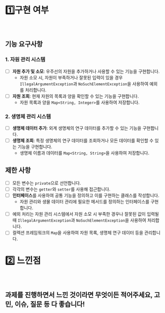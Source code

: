 # 1️⃣구현 여부

<br>

## 기능 요구사항
### 1. 자원 관리 시스템
- [ ] **자원 추가 및 소모**: 우주선의 자원을 추가하거나 사용할 수 있는 기능을 구현합니다.
  - 자원 소모 시, 자원이 부족하거나 잘못된 입력이 있을 경우 `IllegalArgumentException`과 `NoSuchElementException`을 사용하여 예외를 처리합니다.
- [ ] **자원 조회**: 현재 자원의 목록과 양을 확인할 수 있는 기능을 구현합니다.
  - 자원 목록과 양을 `Map<String, Integer>`를 사용하여 저장합니다.

### 2. 생명체 관리 시스템
- [ ] **생명체 데이터 추가**: 외계 생명체의 연구 데이터를 추가할 수 있는 기능을 구현합니다.
- [ ] **생명체 조회**: 특정 생명체의 연구 데이터를 조회하거나 모든 데이터를 확인할 수 있는 기능을 구현합니다.
  - 생명체 이름과 데이터를 `Map<String, String>`을 사용하여 저장합니다.

## 제한 사항
- [ ] 모든 변수는 `private`으로 선언합니다.
- [ ] 각각의 변수는 `getter`와 `setter`를 사용해 접근합니다.
- [ ] **인터페이스**를 사용하여 공통 기능을 정의하고 이를 구현하는 클래스를 작성합니다.
  - 자원 관리와 생물 데이터 관리에 필요한 메서드를 정의하는 인터페이스를 구현합니다.
- [ ] 예외 처리는 자원 관리 시스템에서 자원 소모 시 부족한 경우나 잘못된 값이 입력될 때 `IllegalArgumentException`과 `NoSuchElementException`을 사용하여 처리합니다.
- [ ] 컬렉션 프레임워크의 `Map`을 사용하여 자원 목록, 생명체 연구 데이터 등을 관리합니다.

# 2️⃣ 느낀점

<br>

## 과제를 진행하면서 느낀 것이라면 무엇이든 적어주세요, 고민, 이슈, 질문 등 다 좋습니다!